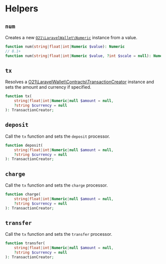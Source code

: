 # Helpers

## `num` 
Creates a new [`O21\LaravelWallet\Numeric`](interfaces.md#numeric) instance from a value.
```php
function num(string|float|int|Numeric $value): Numeric
// 8.1+
function num(string|float|int|Numeric $value, ?int $scale = null): Numeric // [!code ++]
```

## `tx`
Resolves a [O21\LaravelWallet\Contracts\TransactionCreator](interfaces.md#transaction-creator) instance and sets the amount and currency if specified.
```php
function tx(
    string|float|int|Numeric|null $amount = null,
    ?string $currency = null
): TransactionCreator;
```

## `deposit`
Call the `tx` function and sets the `deposit` processor.
```php
function deposit(
    string|float|int|Numeric|null $amount = null,
    ?string $currency = null
): TransactionCreator;
```

## `charge`
Call the `tx` function and sets the `charge` processor.
```php
function charge(
    string|float|int|Numeric|null $amount = null,
    ?string $currency = null
): TransactionCreator;
```

## `transfer`
Call the `tx` function and sets the `transfer` processor.
```php
function transfer(
    string|float|int|Numeric|null $amount = null,
    ?string $currency = null
): TransactionCreator;
```
